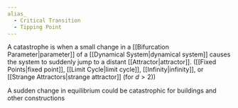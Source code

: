 ```yaml
---
alias_
  - Critical Transition
  - Tipping Point
---
```


A catastrophe is when a small change in a [[Bifurcation Parameter|parameter]] of a [[Dynamical System|dynamical system]] causes the system to suddenly jump to a distant [[Attractor|attractor]].  ([[Fixed Points|fixed point]], [[Limit Cycle|limit cycle]], [[Infinity|infinity]], or [[Strange Attractors|strange attractor]] (for $d>2$))


A sudden change in equilibrium could be catastrophic for buildings and other constructions